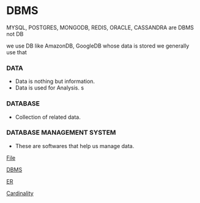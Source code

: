 # DBMS

MYSQL, POSTGRES, MONGODB, REDIS, ORACLE, CASSANDRA are DBMS not DB

we use DB like AmazonDB, GoogleDB whose data is stored we generally use that

### DATA
* Data is nothing but information.
* Data is used for Analysis.
s
### DATABASE
* Collection of related data.

### DATABASE MANAGEMENT SYSTEM
* These are softwares that help us manage data.

[File](File/README.md)

[DBMS](DBMS/README.md)

[ER](ER/README.md)

[Cardinality](Cardinality/README.md)